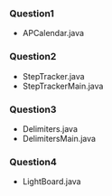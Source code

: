 ### Question1
- APCalendar.java
### Question2
- StepTracker.java
- StepTrackerMain.java
### Question3
- Delimiters.java
- DelimitersMain.java
### Question4
- LightBoard.java